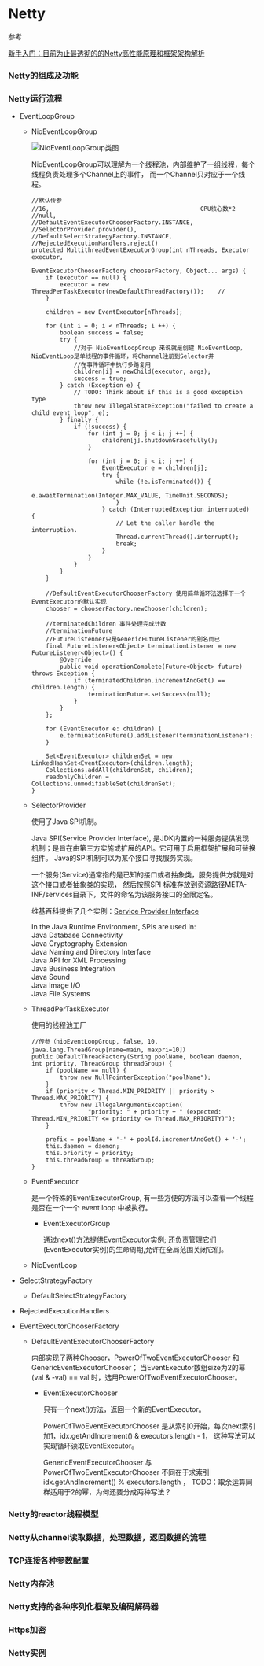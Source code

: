 # Netty

参考 

[新手入门：目前为止最透彻的的Netty高性能原理和框架架构解析](https://www.jianshu.com/p/f16698aa8be2?utm_source=oschina-app)

### Netty的组成及功能


### Netty运行流程


+ EventLoopGroup
    
    - NioEventLoopGroup
        
        ![NioEventLoopGroup类图](picture/netty-NioEventLoopGroup.png)
        
        NioEventLoopGroup可以理解为一个线程池，内部维护了一组线程，每个线程负责处理多个Channel上的事件，
        而一个Channel只对应于一个线程。
        
        ```
        //默认传参 
        //16,                                           CPU核心数*2
        //null,                                         
        //DefaultEventExecutorChooserFactory.INSTANCE, 
        //SelectorProvider.provider(), 
        //DefaultSelectStrategyFactory.INSTANCE, 
        //RejectedExecutionHandlers.reject()
        protected MultithreadEventExecutorGroup(int nThreads, Executor executor,
                                                EventExecutorChooserFactory chooserFactory, Object... args) {
            if (executor == null) {
                executor = new ThreadPerTaskExecutor(newDefaultThreadFactory());    //
            }
    
            children = new EventExecutor[nThreads];
    
            for (int i = 0; i < nThreads; i ++) {
                boolean success = false;
                try {
                    //对于 NioEventLoopGroup 来说就是创建 NioEventLoop，NioEventLoop是单线程的事件循环，将Channel注册到Selector并
                    //在事件循环中执行多路复用
                    children[i] = newChild(executor, args);
                    success = true;
                } catch (Exception e) {
                    // TODO: Think about if this is a good exception type
                    throw new IllegalStateException("failed to create a child event loop", e);
                } finally {
                    if (!success) {
                        for (int j = 0; j < i; j ++) {
                            children[j].shutdownGracefully();
                        }
    
                        for (int j = 0; j < i; j ++) {
                            EventExecutor e = children[j];
                            try {
                                while (!e.isTerminated()) {
                                    e.awaitTermination(Integer.MAX_VALUE, TimeUnit.SECONDS);
                                }
                            } catch (InterruptedException interrupted) {
                                // Let the caller handle the interruption.
                                Thread.currentThread().interrupt();
                                break;
                            }
                        }
                    }
                }
            }
    
            //DefaultEventExecutorChooserFactory 使用简单循环法选择下一个EventExecutor的默认实现
            chooser = chooserFactory.newChooser(children);
    
            //terminatedChildren 事件处理完成计数
            //terminationFuture 
            //FutureListenner只是GenericFutureListener的别名而已
            final FutureListener<Object> terminationListener = new FutureListener<Object>() {
                @Override
                public void operationComplete(Future<Object> future) throws Exception {
                    if (terminatedChildren.incrementAndGet() == children.length) {
                        terminationFuture.setSuccess(null);
                    }
                }
            };
    
            for (EventExecutor e: children) {
                e.terminationFuture().addListener(terminationListener);
            }
    
            Set<EventExecutor> childrenSet = new LinkedHashSet<EventExecutor>(children.length);
            Collections.addAll(childrenSet, children);
            readonlyChildren = Collections.unmodifiableSet(childrenSet);
        }
        ```
    
    - SelectorProvider
    
        使用了Java SPI机制。
    
        Java SPI(Service Provider Interface), 是JDK内置的一种服务提供发现机制；是旨在由第三方实施或扩展的API。它可用于启用框架扩展和可替换组件。
        Java的SPI机制可以为某个接口寻找服务实现。
        
        一个服务(Service)通常指的是已知的接口或者抽象类，服务提供方就是对这个接口或者抽象类的实现，
        然后按照SPI 标准存放到资源路径META-INF/services目录下，文件的命名为该服务接口的全限定名。   
        
        维基百科提供了几个实例：[Service Provider Interface](https://en.wikipedia.org/wiki/Service_provider_interface)
        
        In the Java Runtime Environment, SPIs are used in:   
        Java Database Connectivity  
        Java Cryptography Extension  
        Java Naming and Directory Interface  
        Java API for XML Processing  
        Java Business Integration  
        Java Sound  
        Java Image I/O  
        Java File Systems  
        
        
    - ThreadPerTaskExecutor
        
        使用的线程池工厂
        ```
        //传参（nioEventLoopGroup, false, 10, java.lang.ThreadGroup[name=main, maxpri=10]）
        public DefaultThreadFactory(String poolName, boolean daemon, int priority, ThreadGroup threadGroup) {
            if (poolName == null) {
                throw new NullPointerException("poolName");
            }
            if (priority < Thread.MIN_PRIORITY || priority > Thread.MAX_PRIORITY) {
                throw new IllegalArgumentException(
                        "priority: " + priority + " (expected: Thread.MIN_PRIORITY <= priority <= Thread.MAX_PRIORITY)");
            }
    
            prefix = poolName + '-' + poolId.incrementAndGet() + '-';
            this.daemon = daemon;
            this.priority = priority;
            this.threadGroup = threadGroup;
        }
        ```
        
        
    
    - EventExecutor
    
        是一个特殊的EventExecutorGroup, 有一些方便的方法可以查看一个线程是否在一个一个 event loop 中被执行。
    
        * EventExecutorGroup
        
            通过next()方法提供EventExecutor实例; 还负责管理它们(EventExecutor实例)的生命周期,允许在全局范围关闭它们。
        
    - NioEventLoop
    
+ SelectStrategyFactory

    - DefaultSelectStrategyFactory
    
+ RejectedExecutionHandlers

+ EventExecutorChooserFactory
    
    - DefaultEventExecutorChooserFactory
    
        内部实现了两种Chooser，PowerOfTwoEventExecutorChooser 和 GenericEventExecutorChooser；
        当EventExecutor数组size为2的幂 (val & -val) == val 时，选用PowerOfTwoEventExecutorChooser。
        
        * EventExecutorChooser
        
            只有一个next()方法，返回一个新的EventExecutor。
        
            PowerOfTwoEventExecutorChooser 是从索引0开始，每次next索引加1，idx.getAndIncrement() & executors.length - 1，
            这种写法可以实现循环读取EventExecutor。
            
            GenericEventExecutorChooser 与 PowerOfTwoEventExecutorChooser 不同在于求索引 idx.getAndIncrement() % executors.length ，
            TODO：取余运算同样适用于2的幂，为何还要分成两种写法？
            
### Netty的reactor线程模型


### Netty从channel读取数据，处理数据，返回数据的流程


### TCP连接各种参数配置


### Netty内存池


### Netty支持的各种序列化框架及编码解码器


### Https加密


### Netty实例

